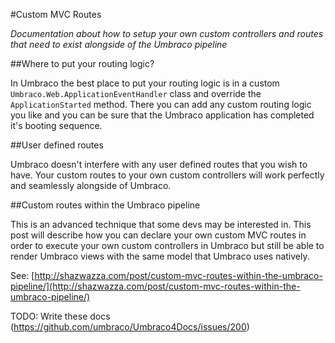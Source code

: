 #Custom MVC Routes

_Documentation about how to setup your own custom controllers and routes that need to exist alongside of the Umbraco pipeline_

##Where to put your routing logic?

In Umbraco the best place to put your routing logic is in a custom `Umbraco.Web.ApplicationEventHandler` class and override the `ApplicationStarted` method. There you can add any custom routing logic you like and you can be sure that the Umbraco application has completed it's booting sequence.

##User defined routes

Umbraco doesn't interfere with any user defined routes that you wish to have. Your custom routes to your own custom controllers will work perfectly and seamlessly alongside of Umbraco.

##Custom routes within the Umbraco pipeline

This is an advanced technique that some devs may be interested in. This post will describe how you can declare your own custom MVC routes in order to execute your own custom controllers in Umbraco but still be able to render Umbraco views with the same model that Umbraco uses natively.

See: [http://shazwazza.com/post/custom-mvc-routes-within-the-umbraco-pipeline/](http://shazwazza.com/post/custom-mvc-routes-within-the-umbraco-pipeline/)

TODO: Write these docs (https://github.com/umbraco/Umbraco4Docs/issues/200)
